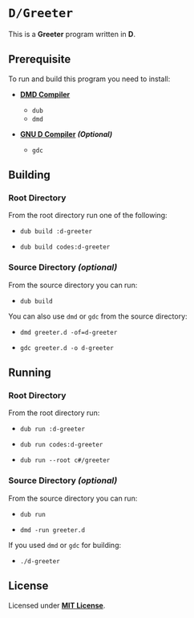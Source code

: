 # `D/Greeter`

This is a **Greeter** program written in **D**.

## Prerequisite

To run and build this program you need to install:

* [**DMD Compiler**](https://dlang.org/download.html)
  * `dub`
  * `dmd`

* [**GNU D Compiler**](https://gcc.gnu.org/) _**(Optional)**_
  * `gdc`

## Building

### Root Directory

From the root directory run one of the following:

* ```
  dub build :d-greeter
  ```
* ```
  dub build codes:d-greeter
  ```

### Source Directory _(optional)_

From the source directory you can run:

* ```
  dub build
  ```

You can also use `dmd` or `gdc` from the source directory:

* ```
  dmd greeter.d -of=d-greeter
  ```
* ```
  gdc greeter.d -o d-greeter
  ```

## Running

### Root Directory

From the root directory run:

* ```
  dub run :d-greeter
  ```
* ```
  dub run codes:d-greeter
  ```
* ```
  dub run --root c#/greeter
  ```

### Source Directory _(optional)_

From the source directory you can run:

* ```
  dub run
  ```
* ```
  dmd -run greeter.d
  ```

If you used `dmd` or `gdc` for building:

* ```
  ./d-greeter
  ```

## License

Licensed under [**MIT License**](https://github.com/altersabeh/codes/blob/main/LICENSE).
